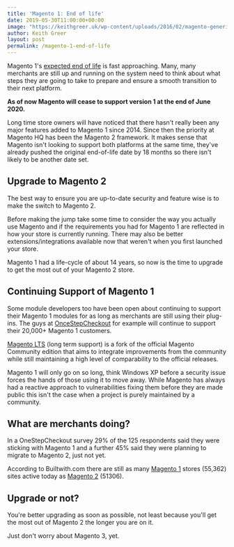 ```yaml
---
title: 'Magento 1: End of life'
date: 2019-05-30T11:00:00+00:00
image: "https://keithgreer.uk/wp-content/uploads/2016/02/magento-generic.png"
author: Keith Greer
layout: post
permalink: /magento-1-end-of-life
---
```


Magento 1's [expected end of life](https://keithgreer.uk/magento-1-ongoing-support-end-of-life) is fast approaching. Many, many merchants are still up and running on the system need to think about what steps they are going to take to prepare and ensure a smooth transition to their next platform. 

**As of now Magento will cease to support version 1 at the end of June 2020.** 

Long time store owners will have noticed that there hasn't really been any major features added to Magento 1 since 2014. Since then the priority at Magento HQ has been the Magento 2 framework. It makes sense that Magento isn't looking to support both platforms at the same time, they've already pushed the original end-of-life date by 18 months so there isn't likely to be another date set. 

## Upgrade to Magento 2

The best way to ensure you are up-to-date security and feature wise is to make the switch to Magento 2. 

Before making the jump take some time to consider the way you actually use Magento and if the requirements you had for Magento 1 are reflected in how your store is currently running. There may also be better extensions/integrations available now that weren't when you first launched your store. 

Magento 1 had a life-cycle of about 14 years, so now is the time to upgrade to get the most out of your Magento 2 store. 

## Continuing Support of Magento 1

Some module developers too have been open about continuing to support their Magento 1 modules for as long as merchants are still using their plug-ins. The guys at [OnceStepCheckout](https://blog.onestepcheckout.com/2018/11/magento-1-magento-2-impact-on-checkout/) for example will continue to support their 20,000+ Magento 1 customers. 

[Magento LTS](https://openmage.github.io/magento-lts/) (long term support) is a fork of the official Magento Community edition that aims to integrate improvements from the community while still maintaining a high level of comparability to the official releases. 

Magento 1 will only go on so long, think Windows XP before a security issue forces the hands of those using it to move away. While Magento has always had a reactive approach to vulnerabilities fixing them before they are made public this isn't the case when a project is purely maintained by a community.  

## What are merchants doing?

In a OneStepCheckout survey 29% of the 125 respondents said they were sticking with Magento 1 and a further 45% said they were planning to migrate to Magento 2, just not yet. 

According to Builtwith.com there are still as many [Magento 1](https://trends.builtwith.com/shop/Magento-1.9) stores (55,362) sites active today as [Magento 2](https://trends.builtwith.com/shop/Magento-2) (51306). 

## Upgrade or not?

You're better upgrading as soon as possible, not least because you'll get the most out of Magento 2 the longer you are on it.

Just don't worry about Magento 3, yet. 